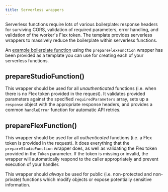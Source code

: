 ```yaml
---
title: Serverless wrappers
---
```


Serverless functions require lots of various boilerplate: response headers for surviving CORS, validation of required parameters, error handling, and validation of the worker's Flex token. The template provides serverless wrappers to massively reduce the boilerplate within serverless functions.

An [example boilerplate function](https://github.com/twilio-professional-services/flex-project-template/blob/main/serverless-functions/.boiler-plate-function) using the `prepareFlexFunction` wrapper has been provided as a template you can use for creating each of your serverless functions.

## prepareStudioFunction()
This wrapper should be used for all _unauthenticated_ functions (i.e. when there is no Flex token provided in the request). It validates provided parameters against the specified `requiredParameters` array, sets up a `response` object with the appropriate response headers, and provides a common `handleError` function for automatic API retries.

## prepareFlexFunction()
This wrapper should be used for all _authenticated_ functions (i.e. a Flex token is provided in the request). It does everything that the `prepareStudioFunction` wrapper does, as well as validating the Flex token provided in the `Token` parameter. If the token is missing or invalid, the wrapper will automatically respond to the caller appropriately and prevent execution of your handler.

This wrapper should _always_ be used for public (i.e. non-protected and non-private) functions which modify objects or expose potentially sensitive information.
